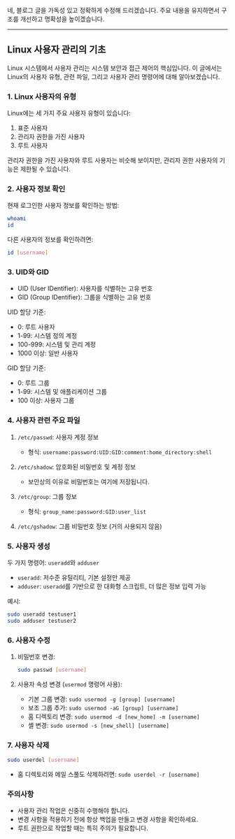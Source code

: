 네, 블로그 글을 가독성 있고 정확하게 수정해 드리겠습니다. 주요 내용을 유지하면서 구조를 개선하고 명확성을 높이겠습니다.

---

## Linux 사용자 관리의 기초

Linux 시스템에서 사용자 관리는 시스템 보안과 접근 제어의 핵심입니다. 이 글에서는 Linux의 사용자 유형, 관련 파일, 그리고 사용자 관리 명령어에 대해 알아보겠습니다.

### 1. Linux 사용자의 유형

Linux에는 세 가지 주요 사용자 유형이 있습니다:

1. 표준 사용자
2. 관리자 권한을 가진 사용자
3. 루트 사용자

관리자 권한을 가진 사용자와 루트 사용자는 비슷해 보이지만, 관리자 권한 사용자의 기능은 제한될 수 있습니다.

### 2. 사용자 정보 확인

현재 로그인한 사용자 정보를 확인하는 방법:

```bash
whoami
id
```

다른 사용자의 정보를 확인하려면:

```bash
id [username]
```

### 3. UID와 GID

- UID (User IDentifier): 사용자를 식별하는 고유 번호
- GID (Group IDentifier): 그룹을 식별하는 고유 번호

UID 할당 기준:

- 0: 루트 사용자
- 1-99: 시스템 정의 계정
- 100-999: 시스템 및 관리 계정
- 1000 이상: 일반 사용자

GID 할당 기준:

- 0: 루트 그룹
- 1-99: 시스템 및 애플리케이션 그룹
- 100 이상: 사용자 그룹

### 4. 사용자 관련 주요 파일

1. `/etc/passwd`: 사용자 계정 정보

   - 형식: `username:password:UID:GID:comment:home_directory:shell`

2. `/etc/shadow`: 암호화된 비밀번호 및 계정 정보

   - 보안상의 이유로 비밀번호는 여기에 저장됩니다.

3. `/etc/group`: 그룹 정보

   - 형식: `group_name:password:GID:user_list`

4. `/etc/gshadow`: 그룹 비밀번호 정보 (거의 사용되지 않음)

### 5. 사용자 생성

두 가지 명령어: `useradd`와 `adduser`

- `useradd`: 저수준 유틸리티, 기본 설정만 제공
- `adduser`: `useradd`를 기반으로 한 대화형 스크립트, 더 많은 정보 입력 가능

예시:

```bash
sudo useradd testuser1
sudo adduser testuser2
```

### 6. 사용자 수정

1. 비밀번호 변경:

   ```bash
   sudo passwd [username]
   ```

2. 사용자 속성 변경 (`usermod` 명령어 사용):
   - 기본 그룹 변경: `sudo usermod -g [group] [username]`
   - 보조 그룹 추가: `sudo usermod -aG [group] [username]`
   - 홈 디렉토리 변경: `sudo usermod -d [new_home] -m [username]`
   - 셸 변경: `sudo usermod -s [new_shell] [username]`

### 7. 사용자 삭제

```bash
sudo userdel [username]
```

- 홈 디렉토리와 메일 스풀도 삭제하려면: `sudo userdel -r [username]`

### 주의사항

- 사용자 관리 작업은 신중히 수행해야 합니다.
- 변경 사항을 적용하기 전에 항상 백업을 만들고 변경 사항을 확인하세요.
- 루트 권한으로 작업할 때는 특히 주의가 필요합니다.
